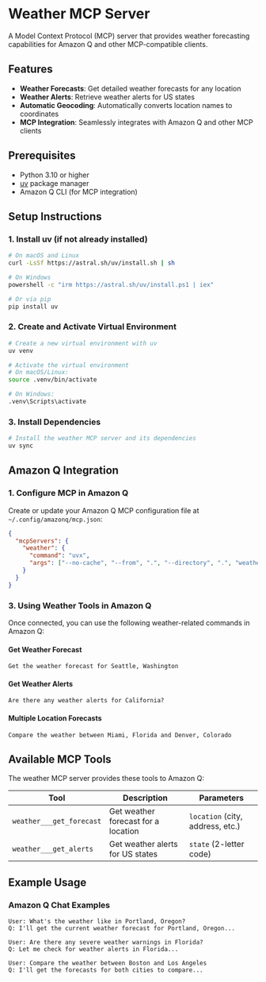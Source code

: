 # Weather MCP Server

A Model Context Protocol (MCP) server that provides weather forecasting capabilities for Amazon Q and other MCP-compatible clients.

## Features

- **Weather Forecasts**: Get detailed weather forecasts for any location
- **Weather Alerts**: Retrieve weather alerts for US states
- **Automatic Geocoding**: Automatically converts location names to coordinates
- **MCP Integration**: Seamlessly integrates with Amazon Q and other MCP clients

## Prerequisites

- Python 3.10 or higher
- [uv](https://docs.astral.sh/uv/) package manager
- Amazon Q CLI (for MCP integration)

## Setup Instructions

### 1. Install uv (if not already installed)

```bash
# On macOS and Linux
curl -LsSf https://astral.sh/uv/install.sh | sh

# On Windows
powershell -c "irm https://astral.sh/uv/install.ps1 | iex"

# Or via pip
pip install uv
```

### 2. Create and Activate Virtual Environment

```bash
# Create a new virtual environment with uv
uv venv

# Activate the virtual environment
# On macOS/Linux:
source .venv/bin/activate

# On Windows:
.venv\Scripts\activate
```

### 3. Install Dependencies

```bash
# Install the weather MCP server and its dependencies
uv sync
```


## Amazon Q Integration

### 1. Configure MCP in Amazon Q

Create or update your Amazon Q MCP configuration file at `~/.config/amazonq/mcp.json`:

```json
{
  "mcpServers": {
    "weather": {
      "command": "uvx",
      "args": ["--no-cache", "--from", ".", "--directory", ".", "weather-mcp"]
    }
  }
}
```


### 3. Using Weather Tools in Amazon Q

Once connected, you can use the following weather-related commands in Amazon Q:

#### Get Weather Forecast
```
Get the weather forecast for Seattle, Washington
```

#### Get Weather Alerts
```
Are there any weather alerts for California?
```

#### Multiple Location Forecasts
```
Compare the weather between Miami, Florida and Denver, Colorado
```

## Available MCP Tools

The weather MCP server provides these tools to Amazon Q:

| Tool | Description | Parameters |
|------|-------------|------------|
| `weather___get_forecast` | Get weather forecast for a location | `location` (city, address, etc.) |
| `weather___get_alerts` | Get weather alerts for US states | `state` (2-letter code) |

## Example Usage


### Amazon Q Chat Examples

```
User: What's the weather like in Portland, Oregon?
Q: I'll get the current weather forecast for Portland, Oregon...

User: Are there any severe weather warnings in Florida?
Q: Let me check for weather alerts in Florida...

User: Compare the weather between Boston and Los Angeles
Q: I'll get the forecasts for both cities to compare...
```
